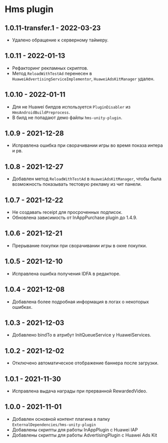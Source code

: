 # Hms plugin

## 1.0.11-transfer.1 - 2022-03-23
* Удалено обращение к серверному таймеру.

## 1.0.11 - 2022-01-13
* Рефакторинг рекламных скриптов.
* Метод `ReloadWithTestAd` перенесен в `HuaweiAdvertisingServiceImplementor`, `HuaweiAdsKitManager` удален.

## 1.0.10 - 2022-01-11
* Для не Huawei билдов используется `PluginDisabler` из `HmsAndroidBuildPreprocess`.
* В билд не попадают демо файлы `hms-unity-plugin`.

## 1.0.9 - 2021-12-28
* Исправлена ошибка при сворачивании игры во время показа интера и рв.

## 1.0.8 - 2021-12-27
* Добавлен метод `ReloadWithTestAd` в `HuaweiAdsKitManager`, чтобы была возможность показывать тестовую рекламу из чит панели.

## 1.0.7 - 2021-12-22
* Не создавать receipt для просроченных подписок.
* Обновлена зависимость от InAppPurchase plugin до 1.4.9.

## 1.0.6 - 2021-12-21
* Прерывание покупки при сворачивании игры в окне покупки.

## 1.0.5 - 2021-12-10
* Исправлена ошибка получения IDFA в редакторе.

## 1.0.4 - 2021-12-08
* Добавлена более подробная информация в логах о некоторых ошибках.

## 1.0.3 - 2021-12-03
* Добавлено bindTo в атрибут InitQueueService у HuaweiServices.

## 1.0.2 - 2021-12-02
* Отключено автоматическое отображение баннера после загрузки.

## 1.0.1 - 2021-11-30
* Исправлена выдача награды при прерванной RewardedVideo.

## 1.0.0 - 2021-11-01
* Добавлен основной контент плагина в папку `ExternalDependencies/hms-unity-plugin`
* Добавлены скрипты для работы InAppPlugin с Huawei IAP
* Добавлены скрипты для работы AdvertisingPlugin с Huawei Ads Kit
